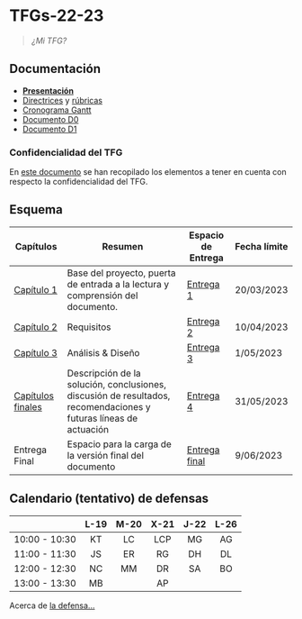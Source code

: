 # TFGs-22-23

> *¿Mi TFG?*

## Documentación

* **[Presentación](https://docs.google.com/presentation/d/1BlZwZ0pM4aT1-W8WqfhJG0xYQJG4vaLGZFo7-62PXvk/edit?usp=share_link)**
* [Directrices](https://docs.google.com/document/d/1ziJE0gXrQugCRoq1vYWe5m-OmicB2gflxG29cGRZrWs/edit?usp=share_link) y [rúbricas](https://github.com/mmasias/TFGs-22-23/wiki/R%C3%BAbricas)
* [Cronograma Gantt](https://docs.google.com/spreadsheets/d/1-h7wMwxZ7kUiQNReRrTawvWGkcxkswc4mu0t8xXIChw/edit#gid=1752930220)
* [Documento D0](https://docs.google.com/document/d/1pOYQI92gmyIeFjCkUD2-FHpgrXHIqebOsHC3g71SsiM/edit?usp=share_link)
* [Documento D1](https://docs.google.com/document/d/1JdICegtlkqWMMr38ef04MNJHAjVTtE54994zzRQ91yM/edit?usp=share_link)

### Confidencialidad del TFG

En [este documento](docs/confidencialidad/README.md) se han recopilado los elementos a tener en cuenta con respecto la confidencialidad del TFG.

## Esquema

Capítulos|Resumen|Espacio de Entrega|Fecha límite
-|-|-|-
[Capítulo 1](./cap%C3%ADtulos/capitulo1.md) |Base del proyecto, puerta de entrada a la lectura y comprensión del documento.|[Entrega 1](https://campus.uneatlantico.es/mod/assign/view.php?id=45997)|20/03/2023 
[Capítulo 2](./cap%C3%ADtulos/capitulo2.md) |Requisitos|[Entrega 2](https://campus.uneatlantico.es/mod/assign/view.php?id=45998)|10/04/2023
[Capítulo 3](./cap%C3%ADtulos/capitulo3.md) |Análisis & Diseño|[Entrega 3](https://campus.uneatlantico.es/mod/assign/view.php?id=45999)|1/05/2023
[Capítulos finales](/cap%C3%ADtulos/entrega4.md) |Descripción de la solución, conclusiones, discusión de resultados, recomendaciones y futuras líneas de actuación|[Entrega 4](https://campus.uneatlantico.es/mod/assign/view.php?id=46000)|31/05/2023
Entrega Final |Espacio para la carga de la versión final del documento|[Entrega final](https://campus.uneatlantico.es/mod/assign/view.php?id=46001)|9/06/2023

## Calendario (tentativo) de defensas

||L-19|M-20|X-21|J-22|L-26|
|-|:-:|:-:|:-:|:-:|:-:
10:00 - 10:30|KT|LC|LCP|MG|AG
11:00 - 11:30|JS|ER|RG|DH|DL
12:00 - 12:30|NC|MM|DR|SA|BO
13:00 - 13:30|MB||AP|||

Acerca de [la defensa...](./cap%C3%ADtulos/laDefensa.md)

